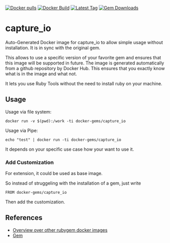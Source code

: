 [![Docker pulls](https://img.shields.io/docker/pulls/rubygem/capture_io.svg)](https://hub.docker.com/r/rubygem/capture_io/)
[![Docker Build](https://img.shields.io/docker/automated/rubygem/capture_io.svg)](https://hub.docker.com/r/rubygem/capture_io/)
[![Latest Tag](https://img.shields.io/github/tag/docker-rubygem/capture_io.svg)](https://hub.docker.com/r/rubygem/capture_io/)
[![Gem Downloads](https://img.shields.io/gem/dt/capture_io.svg)](https://rubygems.org/gems/capture_io/)
# capture_io

Auto-Generated Docker image for capture_io to allow simple usage without installation.
It is in sync with the original gem.

This allows to use a specific version of your favorite gem and ensures that this image will be supported in future.
The image is generated automatically from a github repository by Docker Hub.
This ensures that you exactly know what is in the image and what not.

It lets you use Ruby Tools without the need to install ruby on your machine.

## Usage

Usage via file system:

`docker run -v $(pwd):/work -ti docker-gems/capture_io`

Usage via Pipe:

`echo "test" | docker run -ti docker-gems/capture_io`

It depends on your specific use case how your want to use it.

### Add Customization

For extension, it could be used as base image.

So instead of struggeling with the installation of a gem, just write

`FROM docker-gems/capture_io`

Then add the customization.

## References

 - [Overview over other rubygem docker images](https://github.com/thinkbot/docker-rubygem)
 - [Gem](https://rubygems.org/gems/capture_io/)
